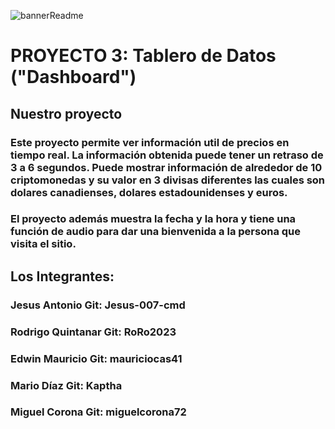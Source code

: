 
![bannerReadme](https://user-images.githubusercontent.com/118942603/226498133-c89a017d-0e46-4e1d-8f3d-27945ed0a67d.png)

#  PROYECTO 3: Tablero de Datos ("Dashboard")

## Nuestro proyecto
### Este proyecto permite ver  información util de precios en tiempo real. La información obtenida puede tener un retraso de 3 a 6 segundos. Puede mostrar información de alrededor de 10 criptomonedas y su valor en 3 divisas diferentes las cuales son dolares canadienses, dolares estadounidenses y euros.

### El proyecto además muestra la fecha y la hora y tiene una función de audio para dar una bienvenida a la persona que visita el sitio.

## Los Integrantes:
### Jesus Antonio Git: Jesus-007-cmd
### Rodrigo Quintanar Git: RoRo2023
### Edwin Mauricio Git: mauriciocas41
### Mario Díaz Git: Kaptha
### Miguel Corona Git: miguelcorona72
